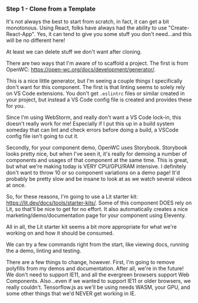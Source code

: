 ### Step 1 - Clone from a Template

It's not always the best to start from scratch, in fact, it can get a bit monotonous. Using React, folks have always had the ability to use "Create-React-App".
Yes, it can tend to give you some stuff you don't need...and this will be no different here!

At least we can delete stuff we don't want after cloning.

There are two ways that I'm aware of to scaffold a project. The first is from OpenWC:
https://open-wc.org/docs/development/generator/.

This is a nice little generator, but I'm seeing a couple things I specifically don't want for this component. 
The first is that linting seems to solely rely on VS Code extensions. You don't get `.eslintrc` files or similar 
created in your project, but instead a VS Code config file is created and provides these for you.

Since I'm using WebStorm, and really don't want a VS Code lock-in, this doesn't really work for me! 
Especially if I put this up in a build system someday that can lint and check errors before doing a build, a VSCode config 
file isn't going to cut it.

Secondly, for your component demo, OpenWC uses Storybook. Storybook looks pretty nice, but
when I've seen it, it's really for demoing a number of components and usages of that component
at the same time. This is great, but what we're making today is VERY CPU/GPU/RAM intensive. I definitely
don't want to throw 10 or so component variations on a demo page! 
It'd probably be pretty slow and be insane to look at as we watch several videos at once.

So, for these reasons, I'm going to use a Lit starter kit: https://lit.dev/docs/tools/starter-kits/.
Some of this component DOES rely on Lit, so that'll be nice to get for no effort. It also automatically
creates a nice marketing/demo/documentation page for your component using Eleventy.

All in all, the Lit starter kit seems a bit more appropriate for what we're working on and how it should be consumed.

We can try a few commands right from the start, like viewing docs, running the a demo, linting and testing.

There are a few things to change, however. First, I'm going to remove polyfills from my demos and documentation.
After all, we're in the future! We don't need to support IE11, and all the evergreen browsers support Web Components.
Also...even if we wanted to support IE11 or older browsers, we really couldn't. Tensorflow.js as we'll be using needs
WASM, your GPU, and some other things that we'd NEVER get working in IE.